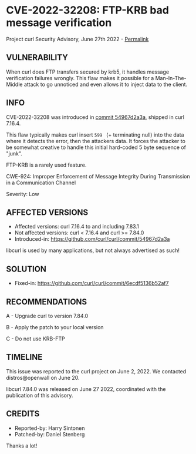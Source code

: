 CVE-2022-32208: FTP-KRB bad message verification
================================================

Project curl Security Advisory, June 27th 2022 -
[Permalink](https://curl.se/docs/CVE-2022-32208.html)

VULNERABILITY
-------------

When curl does FTP transfers secured by krb5, it handles message verification
failures wrongly. This flaw makes it possible for a Man-In-The-Middle attack
to go unnoticed and even allows it to inject data to the client.

INFO
----

CVE-2022-32208 was introduced in [commit
54967d2a3a](https://github.com/curl/curl/commit/54967d2a3a), shipped
in curl 7.16.4.

This flaw typically makes curl insert `599 ` (+ terminating null) into the
data where it detects the error, then the attackers data. It forces the
attacker to be somewhat creative to handle this initial hard-coded 5 byte
sequence of "junk".

FTP-KRB is a rarely used feature.

CWE-924: Improper Enforcement of Message Integrity During Transmission in a
Communication Channel

Severity: Low

AFFECTED VERSIONS
-----------------

- Affected versions: curl 7.16.4 to and including 7.83.1
- Not affected versions: curl < 7.16.4 and curl >= 7.84.0
- Introduced-in: https://github.com/curl/curl/commit/54967d2a3a

libcurl is used by many applications, but not always advertised as such!

SOLUTION
------------

- Fixed-in: https://github.com/curl/curl/commit/6ecdf5136b52af7

RECOMMENDATIONS
--------------

 A - Upgrade curl to version 7.84.0

 B - Apply the patch to your local version
 
 C - Do not use KRB-FTP
 
TIMELINE
--------

This issue was reported to the curl project on June 2, 2022. We contacted
distros@openwall on June 20.

libcurl 7.84.0 was released on June 27 2022, coordinated with the publication
of this advisory.

CREDITS
-------

- Reported-by: Harry Sintonen
- Patched-by: Daniel Stenberg

Thanks a lot!
